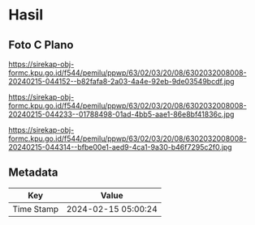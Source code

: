 # Hasil

## Foto C Plano

https://sirekap-obj-formc.kpu.go.id/f544/pemilu/ppwp/63/02/03/20/08/6302032008008-20240215-044152--b82fafa8-2a03-4a4e-92eb-9de03549bcdf.jpg

https://sirekap-obj-formc.kpu.go.id/f544/pemilu/ppwp/63/02/03/20/08/6302032008008-20240215-044233--01788498-01ad-4bb5-aae1-86e8bf41836c.jpg

https://sirekap-obj-formc.kpu.go.id/f544/pemilu/ppwp/63/02/03/20/08/6302032008008-20240215-044314--bfbe00e1-aed9-4ca1-9a30-b46f7295c2f0.jpg


## Metadata

| Key        | Value               |
| ---------- | ------------------- |
| Time Stamp | 2024-02-15 05:00:24 |



